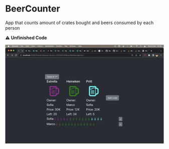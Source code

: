 # BeerCounter
App that counts amount of crates bought and beers consumed by each person

:warning: **Unfinished Code**

![plot](./public/App.png)
